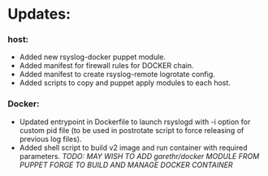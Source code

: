 # Updates: 

### host:
* Added new rsyslog-docker puppet module.
* Added manifest for firewall rules for DOCKER chain.
* Added manifest to create rsyslog-remote logrotate config.
* Added scripts to copy and puppet apply modules to each host.

### Docker:
* Updated entrypoint in Dockerfile to launch rsyslogd with -i option for custom pid file (to be used in postrotate script to force releasing of previous log files).
* Added shell script to build v2 image and run container with required parameters. _TODO: MAY WISH TO ADD garethr/docker MODULE FROM PUPPET FORGE TO BUILD AND MANAGE DOCKER CONTAINER_
